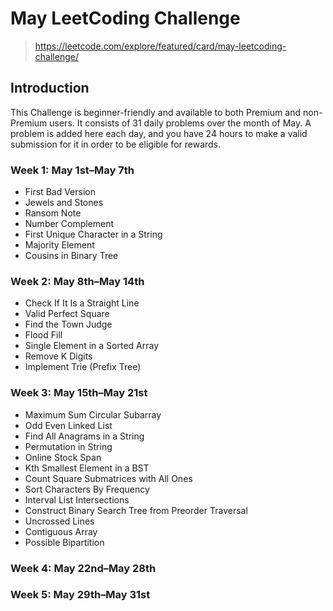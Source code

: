 # May LeetCoding Challenge

> https://leetcode.com/explore/featured/card/may-leetcoding-challenge/

## Introduction
This Challenge is beginner-friendly and available to both Premium and non-Premium users. It consists of 31 daily problems over the month of May. A problem is added here each day, and you have 24 hours to make a valid submission for it in order to be eligible for rewards.  


### Week 1: May 1st–May 7th
- First Bad Version
- Jewels and Stones
- Ransom Note
- Number Complement
- First Unique Character in a String
- Majority Element
- Cousins in Binary Tree

### Week 2: May 8th–May 14th
- Check If It Is a Straight Line
- Valid Perfect Square
- Find the Town Judge  
- Flood Fill  
- Single Element in a Sorted Array  
- Remove K Digits  
- Implement Trie (Prefix Tree)

### Week 3: May 15th–May 21st
- Maximum Sum Circular Subarray
- Odd Even Linked List
- Find All Anagrams in a String
- Permutation in String
- Online Stock Span  
- Kth Smallest Element in a BST
- Count Square Submatrices with All Ones
- Sort Characters By Frequency
- Interval List Intersections
- Construct Binary Search Tree from Preorder Traversal
- Uncrossed Lines
- Contiguous Array
- Possible Bipartition


### Week 4: May 22nd–May 28th

### Week 5: May 29th–May 31st



